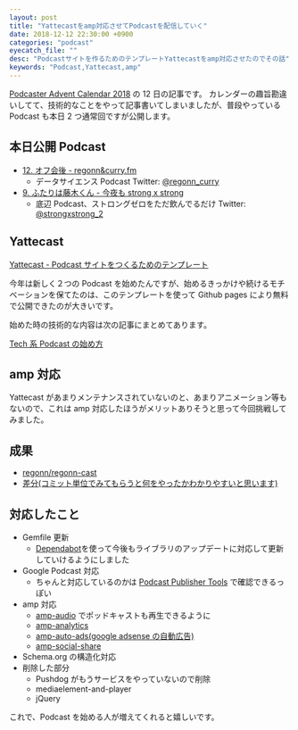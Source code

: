 ```yaml
---
layout: post
title: "Yattecastをamp対応させてPodcastを配信していく"
date: 2018-12-12 22:30:00 +0900
categories: "podcast"
eyecatch_file: ""
desc: "Podcastサイトを作るためのテンプレートYattecastをamp対応させたのでその話"
keywords: "Podcast,Yattecast,amp"
---
```


[Podcaster Advent Calendar 2018](https://adventar.org/calendars/3068) の 12 日の記事です。
カレンダーの趣旨勘違いしてて、技術的なことをやって記事書いてしまいましたが、普段やっている Podcast も本日 2 つ通常回ですが公開します。

## 本日公開 Podcast

- [12. オフ会後 - regonn&curry.fm](https://regonn-curry-fm.github.io/episode/12)
  - データサイエンス Podcast Twitter: [@regonn_curry](https://twitter.com/regonn_curry)
- [9. ふたりは藤木くん - 今夜も strong x strong](https://strong-strong.github.io/episode/9)
  - 底辺 Podcast、ストロングゼロをただ飲んでるだけ Twitter: [@strongxstrong_2](https://twitter.com/strongxstrong_2)

## Yattecast

[Yattecast - Podcast サイトをつくるためのテンプレート](https://r7kamura.github.io/yattecast/)

今年は新しく２つの Podcast を始めたんですが、始めるきっかけや続けるモチベーションを保てたのは、このテンプレートを使って Github pages により無料で公開できたのが大きいです。

始めた時の技術的な内容は次の記事にまとめてあります。

[Tech 系 Podcast の始め方](https://blog.regonn.tokyo/podcast/2018/10/07/podcast.html)

## amp 対応

Yattecast があまりメンテナンスされていないのと、あまりアニメーション等もないので、これは amp 対応したほうがメリットありそうと思って今回挑戦してみました。

## 成果

- [regonn/regonn-cast](https://github.com/regonn/regonn-cast)
- [差分(コミット単位でみてもらうと何をやったかわかりやすいと思います)](https://github.com/r7kamura/yattecast/compare/master...regonn:master)

## 対応したこと

- Gemfile 更新
  - [Dependabot](https://dependabot.com/)を使って今後もライブラリのアップデートに対応して更新していけるようにしました
- Google Podcast 対応
  - ちゃんと対応しているのかは [Podcast Publisher Tools](https://search.google.com/devtools/podcast/preview?hl=ja) で確認できるっぽい
- amp 対応
  - [amp-audio](https://www.ampproject.org/docs/reference/components/amp-audio) でポッドキャストも再生できるように
  - [amp-analytics](https://www.ampproject.org/docs/reference/components/amp-analytics)
  - [amp-auto-ads(google adsense の自動広告)](https://www.ampproject.org/docs/reference/components/amp-auto-ads)
  - [amp-social-share](https://www.ampproject.org/docs/reference/components/amp-social-share)
- Schema.org の構造化対応
- 削除した部分
  - Pushdog がもうサービスをやっていないので削除
  - mediaelement-and-player
  - jQuery

これで、Podcast を始める人が増えてくれると嬉しいです。
